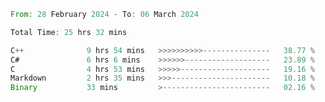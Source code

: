 <!--<div align=center><img src="https://leetcard.jacoblin.cool/CalvinWan0101"></div>-->

<!--START_SECTION:waka-->

```rust
From: 28 February 2024 - To: 06 March 2024

Total Time: 25 hrs 32 mins

C++              9 hrs 54 mins   >>>>>>>>>>---------------   38.77 %
C#               6 hrs 6 mins    >>>>>>-------------------   23.89 %
C                4 hrs 53 mins   >>>>>--------------------   19.16 %
Markdown         2 hrs 35 mins   >>>----------------------   10.18 %
Binary           33 mins         >------------------------   02.16 %
```

<!--END_SECTION:waka-->
